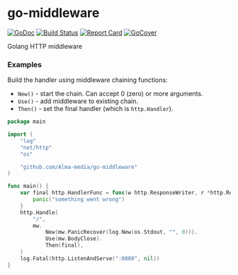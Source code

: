 # go-middleware

[![GoDoc][godoc-badge]][godoc-link]
[![Build Status][circleci-badge]][circleci-link]
[![Report Card][report-badge]][report-link]
[![GoCover][cover-badge]][cover-link]

Golang HTTP middleware

### Examples

Build the handler using middleware chaining functions:
- `New()` - start the chain. Can accept 0 (zero) or more arguments.
- `Use()` - add middleware to existing chain.
- `Then()` - set the final handler (which is `http.Handler`).

```go
package main

import (
	"log"
	"net/http"
	"os"

	"github.com/Alma-media/go-middleware"
)

func main() {
	var final http.HandlerFunc = func(w http.ResponseWriter, r *http.Request) {
		panic("something went wrong")
	}
	http.Handle(
		"/",
		mw.
			New(mw.PanicRecover(log.New(os.Stdout, "", 0))).
			Use(mw.BodyClose).
			Then(final),
	)
	log.Fatal(http.ListenAndServe(":8080", nil))
}

```

[godoc-badge]: https://godoc.org/github.com/Alma-media/go-middleware?status.svg
[godoc-link]: https://godoc.org/github.com/Alma-media/go-middleware
[circleci-badge]: https://circleci.com/gh/Alma-media/go-middleware.svg?style=shield
[circleci-link]: https://circleci.com/gh/Alma-media/go-middleware
[report-badge]: https://goreportcard.com/badge/github.com/Alma-media/go-middleware
[report-link]: https://goreportcard.com/report/github.com/Alma-media/go-middleware
[cover-badge]: https://gocover.io/_badge/github.com/Alma-media/go-middleware
[cover-link]: https://gocover.io/github.com/Alma-media/go-middleware
